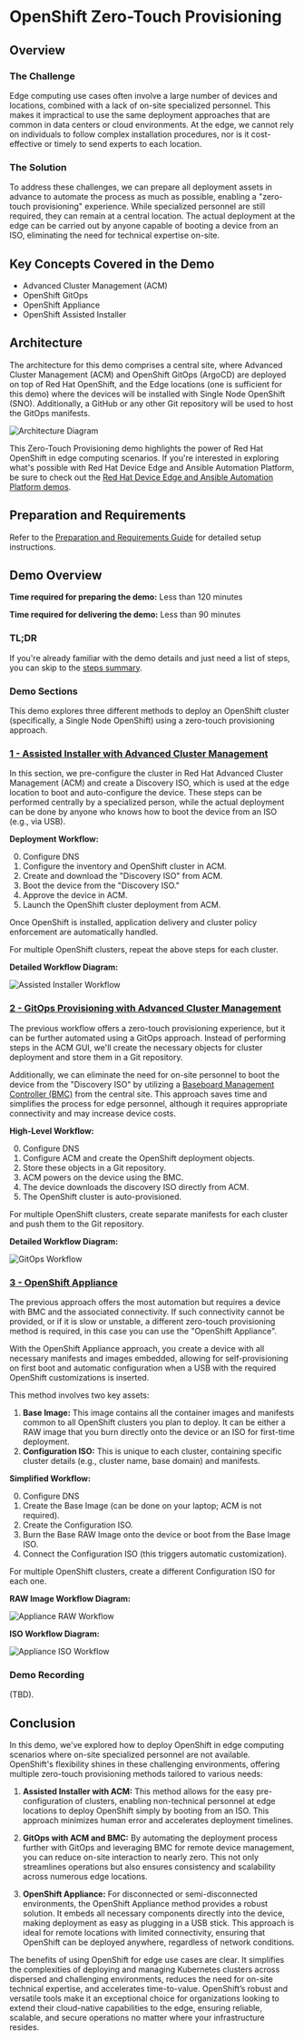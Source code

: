 # OpenShift Zero-Touch Provisioning

## Overview

### The Challenge

Edge computing use cases often involve a large number of devices and locations, combined with a lack of on-site specialized personnel. This makes it impractical to use the same deployment approaches that are common in data centers or cloud environments. At the edge, we cannot rely on individuals to follow complex installation procedures, nor is it cost-effective or timely to send experts to each location.

### The Solution

To address these challenges, we can prepare all deployment assets in advance to automate the process as much as possible, enabling a "zero-touch provisioning" experience. While specialized personnel are still required, they can remain at a central location. The actual deployment at the edge can be carried out by anyone capable of booting a device from an ISO, eliminating the need for technical expertise on-site.

## Key Concepts Covered in the Demo

* Advanced Cluster Management (ACM)
* OpenShift GitOps
* OpenShift Appliance
* OpenShift Assisted Installer

## Architecture

The architecture for this demo comprises a central site, where Advanced Cluster Management (ACM) and OpenShift GitOps (ArgoCD) are deployed on top of Red Hat OpenShift, and the Edge locations (one is sufficient for this demo) where the devices will be installed with Single Node OpenShift (SNO). Additionally, a GitHub or any other Git repository will be used to host the GitOps manifests.

![Architecture Diagram](doc/images/architecture.png)

This Zero-Touch Provisioning demo highlights the power of Red Hat OpenShift in edge computing scenarios. If you're interested in exploring what's possible with Red Hat Device Edge and Ansible Automation Platform, be sure to check out the [Red Hat Device Edge and Ansible Automation Platform demos](https://github.com/luisarizmendi/rhde-aap-gitops-demo).

## Preparation and Requirements

Refer to the [Preparation and Requirements Guide](doc/00-preparation.md) for detailed setup instructions.

## Demo Overview

**Time required for preparing the demo:** Less than 120 minutes

**Time required for delivering the demo:** Less than 90 minutes

### TL;DR

If you're already familiar with the demo details and just need a list of steps, you can skip to the [steps summary](doc/steps-summary.md).

### Demo Sections

This demo explores three different methods to deploy an OpenShift cluster (specifically, a Single Node OpenShift) using a zero-touch provisioning approach.

### [1 - Assisted Installer with Advanced Cluster Management](doc/01-gui.md)

In this section, we pre-configure the cluster in Red Hat Advanced Cluster Management (ACM) and create a Discovery ISO, which is used at the edge location to boot and auto-configure the device. These steps can be performed centrally by a specialized person, while the actual deployment can be done by anyone who knows how to boot the device from an ISO (e.g., via USB).

**Deployment Workflow:**

0. Configure DNS
1. Configure the inventory and OpenShift cluster in ACM.
2. Create and download the "Discovery ISO" from ACM.
3. Boot the device from the "Discovery ISO."
4. Approve the device in ACM.
5. Launch the OpenShift cluster deployment from ACM.

Once OpenShift is installed, application delivery and cluster policy enforcement are automatically handled.

For multiple OpenShift clusters, repeat the above steps for each cluster.

**Detailed Workflow Diagram:**

![Assisted Installer Workflow](doc/images/acm-gui.png)

### [2 - GitOps Provisioning with Advanced Cluster Management](doc/02-gitops.md)

The previous workflow offers a zero-touch provisioning experience, but it can be further automated using a GitOps approach. Instead of performing steps in the ACM GUI, we'll create the necessary objects for cluster deployment and store them in a Git repository. 

Additionally, we can eliminate the need for on-site personnel to boot the device from the "Discovery ISO" by utilizing a [Baseboard Management Controller (BMC)](https://en.wikipedia.org/wiki/Intelligent_Platform_Management_Interface#Baseboard_management_controller) from the central site. This approach saves time and simplifies the process for edge personnel, although it requires appropriate connectivity and may increase device costs.

**High-Level Workflow:**

0. Configure DNS
1. Configure ACM and create the OpenShift deployment objects.
2. Store these objects in a Git repository.
3. ACM powers on the device using the BMC.
4. The device downloads the discovery ISO directly from ACM.
5. The OpenShift cluster is auto-provisioned.

For multiple OpenShift clusters, create separate manifests for each cluster and push them to the Git repository.

**Detailed Workflow Diagram:**

![GitOps Workflow](doc/images/acm-gitops.png)

### [3 - OpenShift Appliance](doc/03-appliance.md)

The previous approach offers the most automation but requires a device with BMC and the associated connectivity. If such connectivity cannot be provided, or if it is slow or unstable, a different zero-touch provisioning method is required, in this case you can use the "OpenShift Appliance".

With the OpenShift Appliance approach, you create a device with all necessary manifests and images embedded, allowing for self-provisioning on first boot and automatic configuration when a USB with the required OpenShift customizations is inserted.

This method involves two key assets:

1. **Base Image:** This image contains all the container images and manifests common to all OpenShift clusters you plan to deploy. It can be either a RAW image that you burn directly onto the device or an ISO for first-time deployment.
2. **Configuration ISO:** This is unique to each cluster, containing specific cluster details (e.g., cluster name, base domain) and manifests.

**Simplified Workflow:**

0. Configure DNS
1. Create the Base Image (can be done on your laptop; ACM is not required).
2. Create the Configuration ISO.
3. Burn the Base RAW Image onto the device or boot from the Base Image ISO.
4. Connect the Configuration ISO (this triggers automatic customization).

For multiple OpenShift clusters, create a different Configuration ISO for each one.

**RAW Image Workflow Diagram:**

![Appliance RAW Workflow](doc/images/appliance-raw.png)

**ISO Workflow Diagram:**

![Appliance ISO Workflow](doc/images/appliance-iso.png)

### Demo Recording

(TBD).

## Conclusion

In this demo, we've explored how to deploy OpenShift in edge computing scenarios where on-site specialized personnel are not available. OpenShift's flexibility shines in these challenging environments, offering multiple zero-touch provisioning methods tailored to various needs:

1. **Assisted Installer with ACM:** This method allows for the easy pre-configuration of clusters, enabling non-technical personnel at edge locations to deploy OpenShift simply by booting from an ISO. This approach minimizes human error and accelerates deployment timelines.

2. **GitOps with ACM and BMC:** By automating the deployment process further with GitOps and leveraging BMC for remote device management, you can reduce on-site interaction to nearly zero. This not only streamlines operations but also ensures consistency and scalability across numerous edge locations.

3. **OpenShift Appliance:** For disconnected or semi-disconnected environments, the OpenShift Appliance method provides a robust solution. It embeds all necessary components directly into the device, making deployment as easy as plugging in a USB stick. This approach is ideal for remote locations with limited connectivity, ensuring that OpenShift can be deployed anywhere, regardless of network conditions.

The benefits of using OpenShift for edge use cases are clear. It simplifies the complexities of deploying and managing Kubernetes clusters across dispersed and challenging environments, reduces the need for on-site technical expertise, and accelerates time-to-value. OpenShift’s robust and versatile tools make it an exceptional choice for organizations looking to extend their cloud-native capabilities to the edge, ensuring reliable, scalable, and secure operations no matter where your infrastructure resides.

